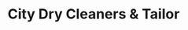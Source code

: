 ---
title: "City Dry Cleaners & Tailor"
url: /bethlehem/city-dry-cleaners-and-tailor/
shop: laundry
---